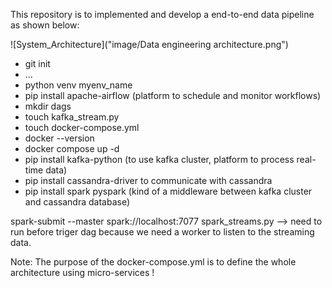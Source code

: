This repository is to implemented and develop a end-to-end data pipeline as shown below:

![System_Architecture]("image/Data engineering architecture.png")

- git init
- ...
- python venv myenv_name
- pip install apache-airflow (platform to schedule and monitor workflows)
- mkdir dags
- touch kafka_stream.py
- touch docker-compose.yml
- docker --version
- docker compose up -d
- pip install kafka-python (to use kafka cluster, platform to process real-time data)
- pip install cassandra-driver to communicate with cassandra
- pip install spark pyspark (kind of a middleware between kafka cluster and cassandra database)

spark-submit --master spark://localhost:7077 spark_streams.py --> need to run before triger dag because we need a worker to listen to the streaming data.

Note: The purpose of the docker-compose.yml is to define the whole architecture using micro-services !
